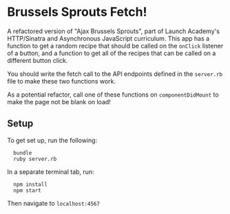 # Brussels Sprouts Fetch!

A refactored version of "Ajax Brussels Sprouts", part of Launch Academy's HTTP/Sinatra and Asynchronous JavaScript curriculum. This app has a function to get a random recipe that should be called on the `onClick` listener of a button, and a function to get all of the recipes that can be called on a different button click.

You should write the fetch call to the API endpoints defined in the `server.rb` file to make these two functions work.

As a potential refactor, call one of these functions on `componentDidMount` to make the page not be blank on load!

## Setup
To get set up, run the following:

```no-highlight
  bundle
  ruby server.rb
```

In a separate terminal tab, run:

```no-highlight
  npm install
  npm start
```

Then navigate to `localhost:4567`
